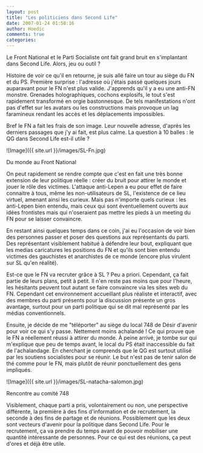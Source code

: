 ```yaml
---
layout: post
title: "Les politiciens dans Second Life"
date: 2007-01-24 01:58:16
author: Hoedic
comments: true
categories: 
---
```



Le Front National et le Parti Socialiste ont fait grand bruit en s'implantant dans Second Life. Alors, jeu ou outil ?

Histoire de voir ce qu'il en retourne, je suis allé faire un tour au siège du FN et du PS. Première surprise : l'adresse où j'étais passé quelques jours auparavant pour le FN n'est plus valide. J'apprends qu'il y a eu une  anti-FN monstre. Grenades holographiques, cochons explosifs, le tout s'est rapidement transformé en orgie bastonnesque. De tels manifestations n'ont pas d'effet sur les avatars ou les constructions mais provoque un lag faramineux rendant les accès et les déplacements impossibles.

Bref le FN a fait les frais de son image. Leur nouvelle adresse, d'après les derniers passages que j'y ai fait, est plus calme. La question à 10 balles : le QG dans Second Life est-il utile ?

![Image]({{ site.url }}/images/SL-Fn.jpg)
<div class="photoattrib">Du monde au Front National</div>



On peut rapidement se rendre compte que c'est en fait une très bonne extension de leur politique réelle : créer du bruit pour attirer le monde et jouer le rôle des victimes. L'attaque anti-Lepen a eu pour effet de faire connaitre à tous, même les non-utilisateurs de SL, l'existence de ce lieu virtuel, amenant ainsi les curieux. Mais pas n'importe quels curieux : les anti-Lepen bien entendu, mais ceux qui sont éventuellement ouverts aux idées frontistes mais qui n'oseraient pas mettre les pieds à un meeting du FN pour se laisser convaincre.

En restant ainsi quelques temps dans ce coin, j'ai eu l'occasion de voir bien des personnes passer et poser des questions aux représentants du parti. Des représentant visiblement habitué à défendre leur bout, expliquant que les medias caricatures les positions du FN et qu'ils sont bien entendu victimes des gauchistes et anarchistes de ce monde (encore plus virulent sur SL qu'en réalité).

Est-ce que le FN va recruter grâce à SL ? Peu a priori. Cependant, ça fait partie de leurs plans, petit à petit. Il n'en reste pas moins que pour l'heure, les hésitants peuvent tout autant se faire convaincre via les sites web du FN. Cependant cet environnement accueillant plus réaliste et interactif, avec des membres du parti présents pour la discussion présente un gros avantage, surtout pour un parti politique qui se dit mal représenté par les médias conventionnels.

Ensuite, je décide de me "téléporter" au siège du local 748 de Désir d'avenir pour voir ce qui s'y passe. Nettement moins achalandé ! Ce qui prouve que le FN a réellement réussi à attirer du monde. À peine arrivé, je tombe sur  qui m'explique que peu de temps avant, le local du PS était inaccessible du fait de l'achalandage. En cherchant je comprends que le QG est surtout utilisé par les soutiens socialistes pour se réunir. Le but n'est pas de tenir salon de thé comme pour le FN, mais plutôt de réunir ponctuellement des gens impliqués.

![Image]({{ site.url }}/images/SL-natacha-salomon.jpg)
<div class="photoattrib">Rencontre au comité 748</div>



Visiblement, chaque parti a pris, volontairement ou non, une perspective différente, la première à des fins d'information et de recrutement, la seconde à des fins de partage et de réunions. Possiblement que les deux sont vecteurs d'avenir pour la politique dans Second Life. Pour le recrutement, ça va prendre du temps avant de pouvoir mobiliser une quantité intéressante de personnes. Pour ce qui est des réunions, ça peut d'ores et déjà être utile.